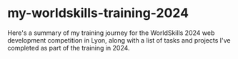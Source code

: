 # my-worldskills-training-2024
Here's a summary of my training journey for the WorldSkills 2024 web development competition in Lyon, along with a list of tasks and projects I've completed as part of the training in 2024.
